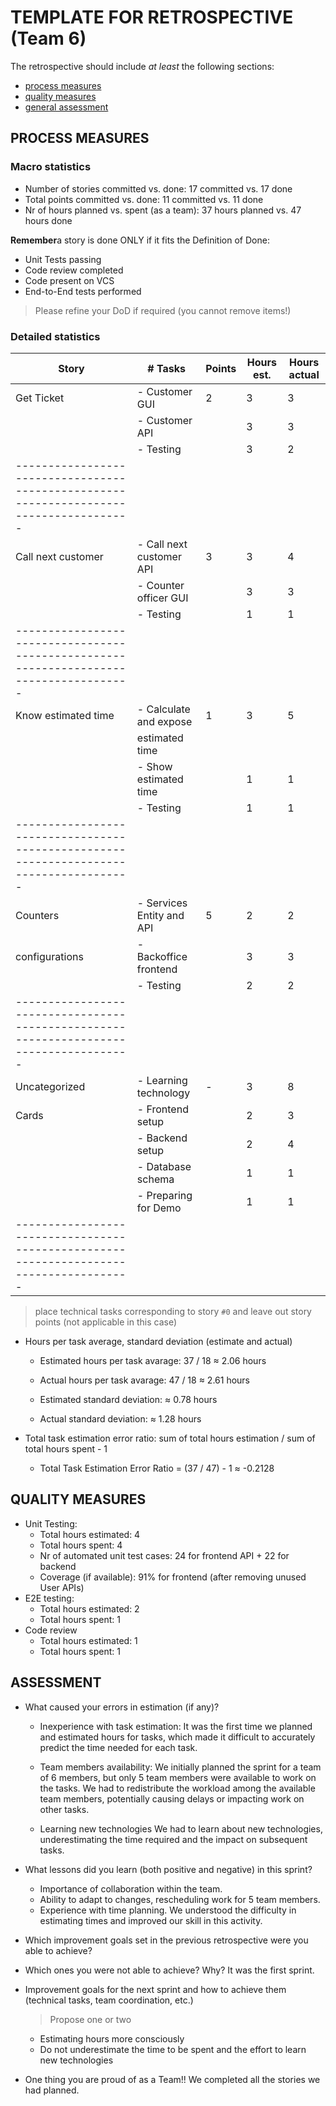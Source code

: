 TEMPLATE FOR RETROSPECTIVE (Team 6)
=====================================

The retrospective should include _at least_ the following
sections:

- [process measures](#process-measures)
- [quality measures](#quality-measures)
- [general assessment](#assessment)

## PROCESS MEASURES 

### Macro statistics

- Number of stories committed vs. done: 17 committed vs. 17 done
- Total points committed vs. done: 11 committed vs. 11 done
- Nr of hours planned vs. spent (as a team): 37 hours planned vs. 47 hours done

**Remember**a story is done ONLY if it fits the Definition of Done:
 
- Unit Tests passing
- Code review completed
- Code present on VCS
- End-to-End tests performed

> Please refine your DoD if required (you cannot remove items!) 

### Detailed statistics

| Story               | # Tasks                   | Points | Hours est. | Hours actual |
|---------------------|---------------------------|--------|------------|--------------|
| Get Ticket          | - Customer GUI            |   2    |     3      |      3       |
|                     | - Customer API            |        |     3      |      3       |
|                     | - Testing                 |        |     3      |      2       |
|--------------------------------------------------------------------------------------|  
| Call next customer  | - Call next customer API  |   3    |     3      |      4       |
|                     | - Counter officer GUI     |        |     3      |      3       |
|                     | - Testing                 |        |     1      |      1       |
|--------------------------------------------------------------------------------------| 
| Know estimated time | - Calculate and expose    |   1    |     3      |      5       |
|                     |   estimated time          |        |            |              |
|                     | - Show estimated time     |        |     1      |      1       |
|                     | - Testing                 |        |     1      |      1       |
|--------------------------------------------------------------------------------------|
| Counters            | - Services Entity and API |   5    |     2      |      2       |
| configurations      | - Backoffice frontend     |        |     3      |      3       | 
|                     | - Testing                 |        |     2      |      2       |
|--------------------------------------------------------------------------------------| 
| Uncategorized       | - Learning technology     |   -    |     3      |      8       |
| Cards               | - Frontend setup          |        |     2      |      3       |
|                     | - Backend setup           |        |     2      |      4       | 
|                     | - Database schema         |        |     1      |      1       |
|                     | - Preparing for Demo      |        |     1      |      1       |
|--------------------------------------------------------------------------------------| 
   

> place technical tasks corresponding to story `#0` and leave out story points (not applicable in this case)

- Hours per task average, standard deviation (estimate and actual)
    - Estimated hours per task avarage: 37 / 18 ≈ 2.06 hours
    - Actual hours per task avarage: 47 / 18 ≈ 2.61 hours

    - Estimated standard deviation: ≈ 0.78 hours
    - Actual standard deviation: ≈ 1.28 hours

- Total task estimation error ratio: sum of total hours estimation / sum of total hours spent - 1
    - Total Task Estimation Error Ratio = (37 / 47) - 1 ≈ -0.2128

  
## QUALITY MEASURES 

- Unit Testing:
  - Total hours estimated: 4
  - Total hours spent: 4
  - Nr of automated unit test cases: 24 for frontend API + 22 for backend
  - Coverage (if available): 91% for frontend (after removing unused User APIs)
- E2E testing:
  - Total hours estimated: 2
  - Total hours spent: 1
- Code review 
  - Total hours estimated: 1
  - Total hours spent: 1
  


## ASSESSMENT

- What caused your errors in estimation (if any)?
  - Inexperience with task estimation:
    It was the first time we planned and estimated hours for tasks, which made it difficult to accurately predict the time needed for each task.

  - Team members availability:
    We initially planned the sprint for a team of 6 members, but only 5 team members were available to work on the tasks. We had to redistribute the workload among the available team members, potentially causing delays or impacting work on other tasks.

  - Learning new technologies
    We had to learn about new technologies, underestimating the time required and the impact on subsequent tasks.

- What lessons did you learn (both positive and negative) in this sprint?
  - Importance of collaboration within the team.
  - Ability to adapt to changes, rescheduling work for 5 team members.
  - Experience with time planning. We understood the difficulty in estimating times and improved our skill in this activity.

- Which improvement goals set in the previous retrospective were you able to achieve? 
- Which ones you were not able to achieve? Why?
  It was the first sprint.

- Improvement goals for the next sprint and how to achieve them (technical tasks, team coordination, etc.)

  > Propose one or two

  - Estimating hours more consciously
  - Do not underestimate the time to be spent and the effort to learn new technologies

- One thing you are proud of as a Team!!
  We completed all the stories we had planned.